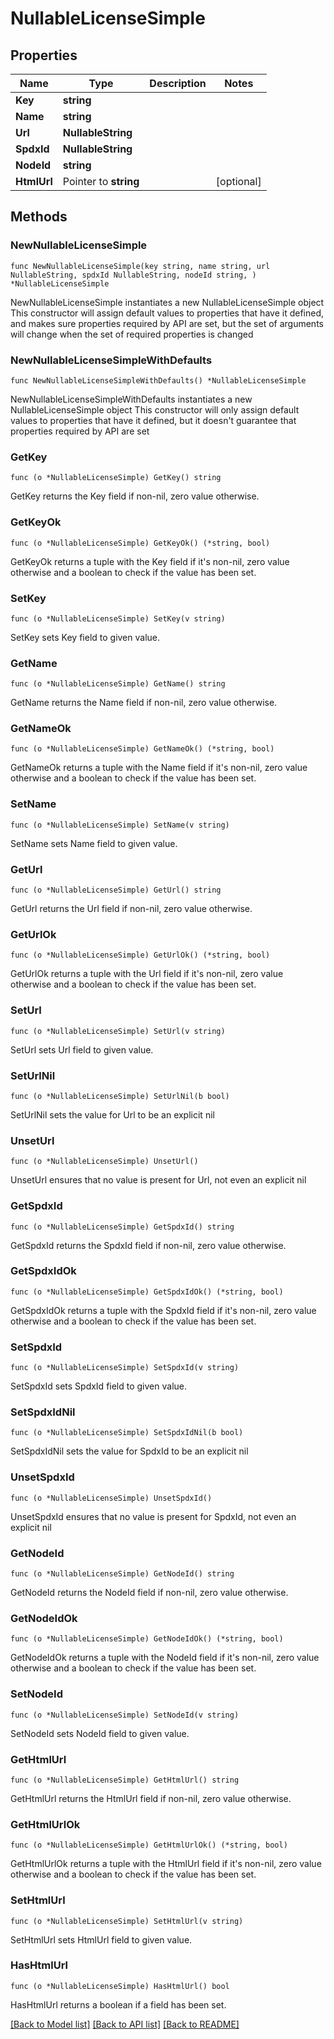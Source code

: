 # NullableLicenseSimple

## Properties

Name | Type | Description | Notes
------------ | ------------- | ------------- | -------------
**Key** | **string** |  | 
**Name** | **string** |  | 
**Url** | **NullableString** |  | 
**SpdxId** | **NullableString** |  | 
**NodeId** | **string** |  | 
**HtmlUrl** | Pointer to **string** |  | [optional] 

## Methods

### NewNullableLicenseSimple

`func NewNullableLicenseSimple(key string, name string, url NullableString, spdxId NullableString, nodeId string, ) *NullableLicenseSimple`

NewNullableLicenseSimple instantiates a new NullableLicenseSimple object
This constructor will assign default values to properties that have it defined,
and makes sure properties required by API are set, but the set of arguments
will change when the set of required properties is changed

### NewNullableLicenseSimpleWithDefaults

`func NewNullableLicenseSimpleWithDefaults() *NullableLicenseSimple`

NewNullableLicenseSimpleWithDefaults instantiates a new NullableLicenseSimple object
This constructor will only assign default values to properties that have it defined,
but it doesn't guarantee that properties required by API are set

### GetKey

`func (o *NullableLicenseSimple) GetKey() string`

GetKey returns the Key field if non-nil, zero value otherwise.

### GetKeyOk

`func (o *NullableLicenseSimple) GetKeyOk() (*string, bool)`

GetKeyOk returns a tuple with the Key field if it's non-nil, zero value otherwise
and a boolean to check if the value has been set.

### SetKey

`func (o *NullableLicenseSimple) SetKey(v string)`

SetKey sets Key field to given value.


### GetName

`func (o *NullableLicenseSimple) GetName() string`

GetName returns the Name field if non-nil, zero value otherwise.

### GetNameOk

`func (o *NullableLicenseSimple) GetNameOk() (*string, bool)`

GetNameOk returns a tuple with the Name field if it's non-nil, zero value otherwise
and a boolean to check if the value has been set.

### SetName

`func (o *NullableLicenseSimple) SetName(v string)`

SetName sets Name field to given value.


### GetUrl

`func (o *NullableLicenseSimple) GetUrl() string`

GetUrl returns the Url field if non-nil, zero value otherwise.

### GetUrlOk

`func (o *NullableLicenseSimple) GetUrlOk() (*string, bool)`

GetUrlOk returns a tuple with the Url field if it's non-nil, zero value otherwise
and a boolean to check if the value has been set.

### SetUrl

`func (o *NullableLicenseSimple) SetUrl(v string)`

SetUrl sets Url field to given value.


### SetUrlNil

`func (o *NullableLicenseSimple) SetUrlNil(b bool)`

 SetUrlNil sets the value for Url to be an explicit nil

### UnsetUrl
`func (o *NullableLicenseSimple) UnsetUrl()`

UnsetUrl ensures that no value is present for Url, not even an explicit nil
### GetSpdxId

`func (o *NullableLicenseSimple) GetSpdxId() string`

GetSpdxId returns the SpdxId field if non-nil, zero value otherwise.

### GetSpdxIdOk

`func (o *NullableLicenseSimple) GetSpdxIdOk() (*string, bool)`

GetSpdxIdOk returns a tuple with the SpdxId field if it's non-nil, zero value otherwise
and a boolean to check if the value has been set.

### SetSpdxId

`func (o *NullableLicenseSimple) SetSpdxId(v string)`

SetSpdxId sets SpdxId field to given value.


### SetSpdxIdNil

`func (o *NullableLicenseSimple) SetSpdxIdNil(b bool)`

 SetSpdxIdNil sets the value for SpdxId to be an explicit nil

### UnsetSpdxId
`func (o *NullableLicenseSimple) UnsetSpdxId()`

UnsetSpdxId ensures that no value is present for SpdxId, not even an explicit nil
### GetNodeId

`func (o *NullableLicenseSimple) GetNodeId() string`

GetNodeId returns the NodeId field if non-nil, zero value otherwise.

### GetNodeIdOk

`func (o *NullableLicenseSimple) GetNodeIdOk() (*string, bool)`

GetNodeIdOk returns a tuple with the NodeId field if it's non-nil, zero value otherwise
and a boolean to check if the value has been set.

### SetNodeId

`func (o *NullableLicenseSimple) SetNodeId(v string)`

SetNodeId sets NodeId field to given value.


### GetHtmlUrl

`func (o *NullableLicenseSimple) GetHtmlUrl() string`

GetHtmlUrl returns the HtmlUrl field if non-nil, zero value otherwise.

### GetHtmlUrlOk

`func (o *NullableLicenseSimple) GetHtmlUrlOk() (*string, bool)`

GetHtmlUrlOk returns a tuple with the HtmlUrl field if it's non-nil, zero value otherwise
and a boolean to check if the value has been set.

### SetHtmlUrl

`func (o *NullableLicenseSimple) SetHtmlUrl(v string)`

SetHtmlUrl sets HtmlUrl field to given value.

### HasHtmlUrl

`func (o *NullableLicenseSimple) HasHtmlUrl() bool`

HasHtmlUrl returns a boolean if a field has been set.


[[Back to Model list]](../README.md#documentation-for-models) [[Back to API list]](../README.md#documentation-for-api-endpoints) [[Back to README]](../README.md)


